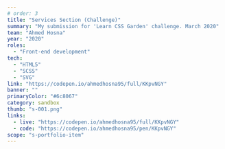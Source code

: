 ```yaml
---
# order: 3
title: "Services Section (Challenge)"
summary: "My submission for 'Learn CSS Garden' challenge. March 2020"
team: "Ahmed Hosna"
year: "2020"
roles:
  - "Front-end development"
tech:
  - "HTML5"
  - "SCSS"
  - "SVG"
link: "https://codepen.io/ahmedhosna95/full/KKpvNGY"
banner: ""
primaryColor: "#6c8067"
category: sandbox
thumb: "s-001.png"
links:
  - live: "https://codepen.io/ahmedhosna95/full/KKpvNGY"
  - code: "https://codepen.io/ahmedhosna95/pen/KKpvNGY"
scope: "s-portfolio-item"
---
```

